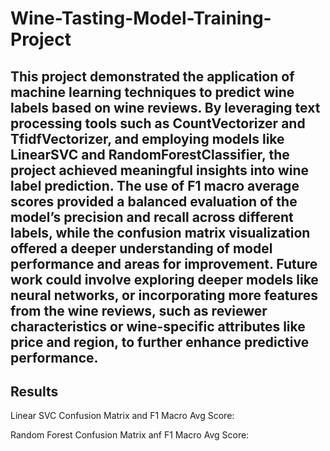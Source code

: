 # Wine-Tasting-Model-Training-Project
## This project demonstrated the application of machine learning techniques to predict wine labels based on wine reviews. By leveraging text processing tools such as CountVectorizer and TfidfVectorizer, and employing models like LinearSVC and RandomForestClassifier, the project achieved meaningful insights into wine label prediction. The use of F1 macro average scores provided a balanced evaluation of the model’s precision and recall across different labels, while the confusion matrix visualization offered a deeper understanding of model performance and areas for improvement. Future work could involve exploring deeper models like neural networks, or incorporating more features from the wine reviews, such as reviewer characteristics or wine-specific attributes like price and region, to further enhance predictive performance.
## Results
Linear SVC Confusion Matrix and F1 Macro Avg Score:


Random Forest Confusion Matrix anf F1 Macro Avg Score:

